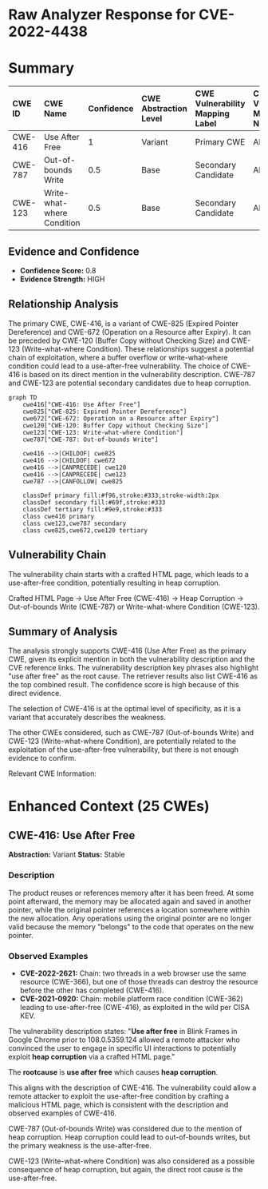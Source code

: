 # Raw Analyzer Response for CVE-2022-4438

# Summary
| CWE ID  | CWE Name                       | Confidence | CWE Abstraction Level | CWE Vulnerability Mapping Label | CWE-Vulnerability Mapping Notes |
| :------- | :----------------------------- | :--------- | :---------------------- | :------------------------------ | :----------------------------- |
| CWE-416 | Use After Free                 | 1          | Variant               | Primary CWE                     | Allowed                       |
| CWE-787 | Out-of-bounds Write            | 0.5        | Base                  | Secondary Candidate             | Allowed                       |
| CWE-123 | Write-what-where Condition    | 0.5        | Base                  | Secondary Candidate             | Allowed                       |

## Evidence and Confidence

*   **Confidence Score:** 0.8
*   **Evidence Strength:** HIGH

## Relationship Analysis
The primary CWE, CWE-416, is a variant of CWE-825 (Expired Pointer Dereference) and CWE-672 (Operation on a Resource after Expiry). It can be preceded by CWE-120 (Buffer Copy without Checking Size) and CWE-123 (Write-what-where Condition). These relationships suggest a potential chain of exploitation, where a buffer overflow or write-what-where condition could lead to a use-after-free vulnerability. The choice of CWE-416 is based on its direct mention in the vulnerability description. CWE-787 and CWE-123 are potential secondary candidates due to heap corruption.

```mermaid
graph TD
    cwe416["CWE-416: Use After Free"]
    cwe825["CWE-825: Expired Pointer Dereference"]
    cwe672["CWE-672: Operation on a Resource after Expiry"]
    cwe120["CWE-120: Buffer Copy without Checking Size"]
    cwe123["CWE-123: Write-what-where Condition"]
    cwe787["CWE-787: Out-of-bounds Write"]
    
    cwe416 -->|CHILDOF| cwe825
    cwe416 -->|CHILDOF| cwe672
    cwe416 -->|CANPRECEDE| cwe120
    cwe416 -->|CANPRECEDE| cwe123
    cwe787 -->|CANFOLLOW| cwe825

    classDef primary fill:#f96,stroke:#333,stroke-width:2px
    classDef secondary fill:#69f,stroke:#333
    classDef tertiary fill:#9e9,stroke:#333
    class cwe416 primary
    class cwe123,cwe787 secondary
    class cwe825,cwe672,cwe120 tertiary
```

## Vulnerability Chain
The vulnerability chain starts with a crafted HTML page, which leads to a use-after-free condition, potentially resulting in heap corruption.

Crafted HTML Page -> Use After Free (CWE-416) -> Heap Corruption -> Out-of-bounds Write (CWE-787) or Write-what-where Condition (CWE-123).

## Summary of Analysis
The analysis strongly supports CWE-416 (Use After Free) as the primary CWE, given its explicit mention in both the vulnerability description and the CVE reference links. The vulnerability description key phrases also highlight "use after free" as the root cause. The retriever results also list CWE-416 as the top combined result. The confidence score is high because of this direct evidence.

The selection of CWE-416 is at the optimal level of specificity, as it is a variant that accurately describes the weakness.

The other CWEs considered, such as CWE-787 (Out-of-bounds Write) and CWE-123 (Write-what-where Condition), are potentially related to the exploitation of the use-after-free vulnerability, but there is not enough evidence to confirm.

Relevant CWE Information:

# Enhanced Context (25 CWEs)

## CWE-416: Use After Free
**Abstraction:** Variant
**Status:** Stable

### Description
The product reuses or references memory after it has been freed. At some point afterward, the memory may be allocated again and saved in another pointer, while the original pointer references a location somewhere within the new allocation. Any operations using the original pointer are no longer valid because the memory "belongs" to the code that operates on the new pointer.

### Observed Examples
- **CVE-2022-2621:** Chain: two threads in a web browser use the same resource (CWE-366), but one of those threads can destroy the resource before the other has completed (CWE-416).
- **CVE-2021-0920:** Chain: mobile platform race condition (CWE-362) leading to use-after-free (CWE-416), as exploited in the wild per CISA KEV.

The vulnerability description states: "**Use after free** in Blink Frames in Google Chrome prior to 108.0.5359.124 allowed a remote attacker who convinced the user to engage in specific UI interactions to potentially exploit **heap corruption** via a crafted HTML page."

The **rootcause** is **use after free** which causes **heap corruption**.

This aligns with the description of CWE-416. The vulnerability could allow a remote attacker to exploit the use-after-free condition by crafting a malicious HTML page, which is consistent with the description and observed examples of CWE-416.

CWE-787 (Out-of-bounds Write) was considered due to the mention of heap corruption. Heap corruption could lead to out-of-bounds writes, but the primary weakness is the use-after-free.

CWE-123 (Write-what-where Condition) was also considered as a possible consequence of heap corruption, but again, the direct root cause is the use-after-free.